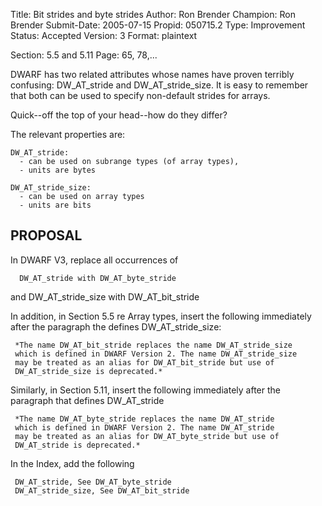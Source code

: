 Title:       Bit strides and byte strides
Author:      Ron Brender
Champion:    Ron Brender
Submit-Date: 2005-07-15
Propid:      050715.2
Type:        Improvement
Status:      Accepted
Version:     3
Format:      plaintext

Section: 5.5 and 5.11
Page: 65, 78,...

DWARF has two related attributes whose names have proven terribly
confusing: DW_AT_stride and DW_AT_stride_size. It is easy to
remember that both can be used to specify non-default strides for
arrays.

Quick--off the top of your head--how do they differ?

The relevant properties are:

    DW_AT_stride:
      - can be used on subrange types (of array types),
      - units are bytes

    DW_AT_stride_size:
      - can be used on array types
      - units are bits


PROPOSAL
--------

In DWARF V3, replace all occurrences of

      DW_AT_stride with DW_AT_byte_stride
and
      DW_AT_stride_size with DW_AT_bit_stride

In addition, in Section 5.5 re Array types, insert the following
immediately after the paragraph the defines DW_AT_stride_size:

     *The name DW_AT_bit_stride replaces the name DW_AT_stride_size
     which is defined in DWARF Version 2. The name DW_AT_stride_size
     may be treated as an alias for DW_AT_bit_stride but use of
     DW_AT_stride_size is deprecated.*

Similarly, in Section 5.11, insert the following immediately after
the paragraph that defines DW_AT_stride

     *The name DW_AT_byte_stride replaces the name DW_AT_stride
     which is defined in DWARF Version 2. The name DW_AT_stride
     may be treated as an alias for DW_AT_byte_stride but use of
     DW_AT_stride is deprecated.*

In the Index, add the following

     DW_AT_stride, See DW_AT_byte_stride
     DW_AT_stride_size, See DW_AT_bit_stride
